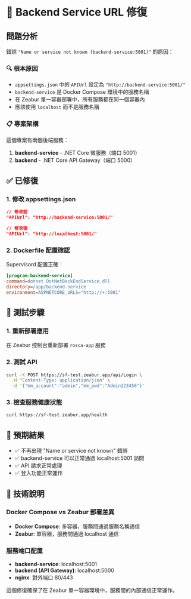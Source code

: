 # 🔧 Backend Service URL 修復

## 問題分析
錯誤 `"Name or service not known (backend-service:5001)"` 的原因：

### 🔍 **根本原因**
- `appsettings.json` 中的 `APIUrl` 設定為 `"http://backend-service:5001/"`
- `backend-service` 是 Docker Compose 環境中的服務名稱
- 在 Zeabur 單一容器部署中，所有服務都在同一個容器內
- 應該使用 `localhost` 而不是服務名稱

### 📋 **專案架構**
這個專案有兩個後端服務：
1. **backend-service** - .NET Core 微服務（端口 5001）
2. **backend** - .NET Core API Gateway（端口 5000）

## ✅ **已修復**

### 1. 修改 appsettings.json
```json
// 修改前
"APIUrl": "http://backend-service:5001/"

// 修改後
"APIUrl": "http://localhost:5001/"
```

### 2. Dockerfile 配置確認
Supervisord 配置正確：
```ini
[program:backend-service]
command=dotnet DotNetBackEndService.dll
directory=/app/backend-service
environment=ASPNETCORE_URLS="http://+:5001"
```

## 🚀 **測試步驟**

### 1. 重新部署應用
在 Zeabur 控制台重新部署 `rosca-app` 服務

### 2. 測試 API
```bash
curl -X POST https://sf-test.zeabur.app/api/Login \
  -H "Content-Type: application/json" \
  -d '{"mm_account":"admin","mm_pwd":"Admin123456"}'
```

### 3. 檢查服務健康狀態
```bash
curl https://sf-test.zeabur.app/health
```

## 🎯 **預期結果**
- ✅ 不再出現 "Name or service not known" 錯誤
- ✅ backend-service 可以正常通過 localhost:5001 訪問
- ✅ API 請求正常處理
- ✅ 登入功能正常運作

## 📝 **技術說明**

### Docker Compose vs Zeabur 部署差異
- **Docker Compose**: 多容器，服務間通過服務名稱通信
- **Zeabur**: 單容器，服務間通過 localhost 通信

### 服務端口配置
- **backend-service**: localhost:5001
- **backend (API Gateway)**: localhost:5000
- **nginx**: 對外端口 80/443

這個修復確保了在 Zeabur 單一容器環境中，服務間的內部通信正常運作。